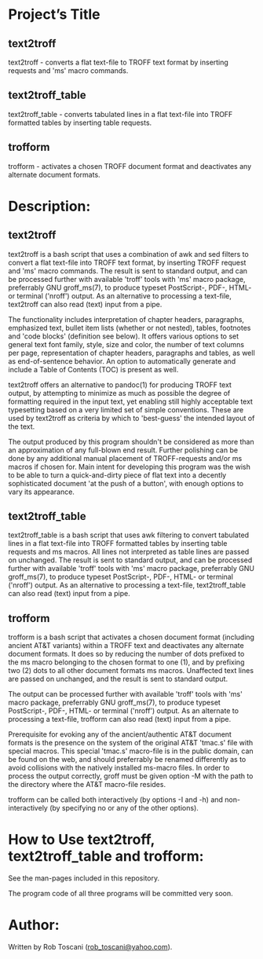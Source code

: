 # Project’s Title

## text2troff
text2troff - converts a flat text-file to TROFF text format by inserting requests and 'ms' macro commands.

## text2troff_table
text2troff_table - converts tabulated lines in a flat text-file into TROFF formatted tables by inserting table requests.

## trofform
trofform - activates a chosen TROFF document format and deactivates any alternate document formats.

# Description:

## text2troff
text2troff is a bash script that uses a combination of awk and sed filters
to convert a flat text-file into TROFF text format, by inserting TROFF request and 'ms' macro commands.
The result is sent to standard output,
and can be processed further with available 'troff' tools with 'ms' macro package, preferrably GNU groff_ms(7),
to produce typeset PostScript-, PDF-, HTML- or terminal ('nroff') output.
As an alternative to processing a text-file, text2troff can also read (text) input from a pipe.

The functionality includes interpretation of
chapter headers,
paragraphs,
emphasized text,
bullet item lists (whether or not nested),
tables,
footnotes and
'code blocks' (definition see below).
It offers various options to set general text font family, style, size and color,
the number of text columns per page, representation of chapter headers, paragraphs and tables,
as well as end-of-sentence behavior.
An option to automatically generate and include a Table of Contents (TOC) is present as well.

text2troff offers an alternative to pandoc(1) for producing TROFF text output,
by attempting to minimize as much as possible the degree of formatting required in the input text,
yet enabling still highly acceptable text typesetting based on a very limited set of simple conventions.
These are used by text2troff as criteria by which to 'best-guess' the intended layout of the text.

The output produced by this program shouldn't be considered as more than an approximation of any full-blown end result.
Further polishing can be done by any additional manual placement of TROFF-requests and/or ms macros if chosen for. 
Main intent for developing this program was the wish to be able to turn a quick-and-dirty piece of flat
text into a decently sophisticated document 'at the push of a button',
with enough options to vary its appearance.

## text2troff_table
text2troff_table is a bash script that uses awk filtering to convert tabulated lines
in a flat text-file into TROFF formatted tables by inserting table requests and ms macros.
All lines not interpreted as table lines are passed on unchanged.
The result is sent to standard output,
and can be processed further with available 'troff' tools with 'ms' macro package, preferrably GNU groff_ms(7),
to produce typeset PostScript-, PDF-, HTML- or terminal ('nroff') output.
As an alternative to processing a text-file, text2troff_table can also read (text) input from a pipe. 

## trofform
trofform is a bash script that activates a chosen document format (including ancient AT&T variants) within a TROFF text
and deactivates any alternate document formats.
It does so by reducing the number of dots prefixed to the ms macro belonging to the chosen format to one (1),
and by prefixing two (2) dots to all other document formats ms macros.
Unaffected text lines are passed on unchanged, and the result is sent to standard output.

The output can be processed further with available 'troff' tools with 'ms' macro package, preferrably GNU groff_ms(7),
to produce typeset PostScript-, PDF-, HTML- or terminal ('nroff') output.
As an alternate to processing a text-file, trofform can also read (text) input from a pipe.

Prerequisite for evoking any of the ancient/authentic AT&T document formats is the presence on the system of the original AT&T 'tmac.s' file
with special macros.
This special 'tmac.s' macro-file is in the public domain,
can be found on the web,
and should preferrably be renamed differently as to avoid collisions with the natively installed ms-macro files.
In order to process the output correctly,
groff must be given option -M with the path to the directory where the AT&T macro-file resides.

trofform can be called both interactively (by options -I and -h) and non-interactively (by specifying no or any of the other options).

# How to Use text2troff, text2troff_table and trofform:
See the man-pages included in this repository.

The program code of all three programs will be committed very soon.

# Author:
Written by Rob Toscani (rob_toscani@yahoo.com).

